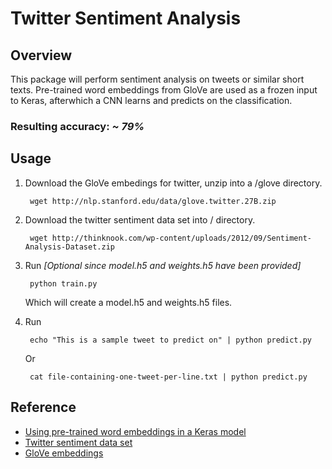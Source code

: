 # Twitter Sentiment Analysis

## Overview
This package will perform sentiment analysis on tweets or similar short texts.
Pre-trained word embeddings from GloVe are used as a frozen 
input to Keras, afterwhich a CNN learns and predicts on the classification.

### Resulting accuracy: *~ 79%*

## Usage

1. Download the GloVe embedings for twitter, unzip into a /glove directory.
        
        wget http://nlp.stanford.edu/data/glove.twitter.27B.zip
        
2. Download the twitter sentiment data set into / directory.

        wget http://thinknook.com/wp-content/uploads/2012/09/Sentiment-Analysis-Dataset.zip

3. Run *[Optional since model.h5 and weights.h5 have been provided]* 

        python train.py

    Which will create a model.h5 and weights.h5 files.
4. Run 

        echo "This is a sample tweet to predict on" | python predict.py
    Or
        
        cat file-containing-one-tweet-per-line.txt | python predict.py
        
## Reference
* [Using pre-trained word embeddings in a Keras model](https://blog.keras.io/using-pre-trained-word-embeddings-in-a-keras-model.html)
* [Twitter sentiment data set](http://thinknook.com/twitter-sentiment-analysis-training-corpus-dataset-2012-09-22/)
* [GloVe embeddings](http://nlp.stanford.edu/projects/glove/)
